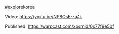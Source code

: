 #explorekorea

Video: https://youtu.be/NP8OsE--aAk

Published: https://warpcast.com/xbornid/0x77f9e50f

